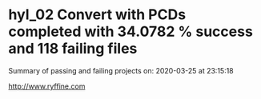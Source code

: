 # hyl_02 Convert with PCDs completed with 34.0782 % success and 118 failing files

Summary of passing and failing projects on: 2020-03-25 at 23:15:18

http://www.ryffine.com
